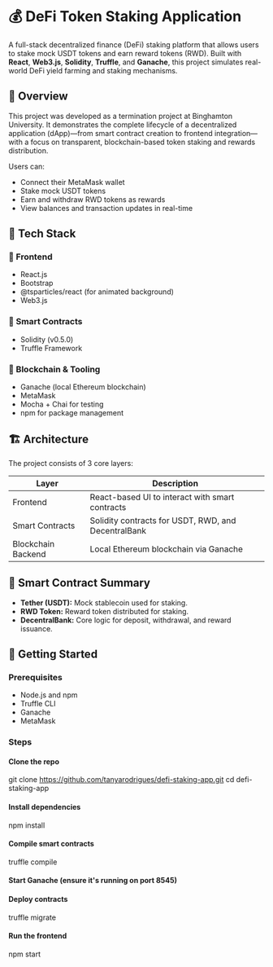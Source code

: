 # 💰 DeFi Token Staking Application

A full-stack decentralized finance (DeFi) staking platform that allows users to stake mock USDT tokens and earn reward tokens (RWD). Built with **React**, **Web3.js**, **Solidity**, **Truffle**, and **Ganache**, this project simulates real-world DeFi yield farming and staking mechanisms.

## 📌 Overview

This project was developed as a termination project at Binghamton University. It demonstrates the complete lifecycle of a decentralized application (dApp)—from smart contract creation to frontend integration—with a focus on transparent, blockchain-based token staking and rewards distribution.

Users can:

- Connect their MetaMask wallet
- Stake mock USDT tokens
- Earn and withdraw RWD tokens as rewards
- View balances and transaction updates in real-time

## 🧱 Tech Stack

### 🔹 Frontend
- React.js
- Bootstrap
- @tsparticles/react (for animated background)
- Web3.js

### 🔹 Smart Contracts
- Solidity (v0.5.0)
- Truffle Framework

### 🔹 Blockchain & Tooling
- Ganache (local Ethereum blockchain)
- MetaMask
- Mocha + Chai for testing
- npm for package management

## 🏗️ Architecture

The project consists of 3 core layers:

| Layer         | Description |
|---------------|-------------|
| Frontend      | React-based UI to interact with smart contracts |
| Smart Contracts | Solidity contracts for USDT, RWD, and DecentralBank |
| Blockchain Backend | Local Ethereum blockchain via Ganache |

## 🔐 Smart Contract Summary

- **Tether (USDT):** Mock stablecoin used for staking.
- **RWD Token:** Reward token distributed for staking.
- **DecentralBank:** Core logic for deposit, withdrawal, and reward issuance.

## 🚀 Getting Started

### Prerequisites

- Node.js and npm
- Truffle CLI
- Ganache
- MetaMask

### Steps

#### Clone the repo
git clone https://github.com/tanyarodrigues/defi-staking-app.git
cd defi-staking-app

#### Install dependencies 
npm install

#### Compile smart contracts
truffle compile

#### Start Ganache (ensure it's running on port 8545)

#### Deploy contracts
truffle migrate

#### Run the frontend
npm start

